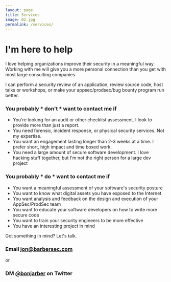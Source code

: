 ```yaml
---
layout: page
title: Services
image: 02.jpg
permalink: /services/
---
```


# I'm here to help

I love helping organizations improve their security in a meaningful way. Working
with me will give you a more personal connection than you get with most large
consulting companies.

I can perform a security review of an application, review source code, host
talks or workshops, or make your appsec/prodsec/bug bounty program run better.

### You probably * don't * want to contact me if

- You're looking for an audit or other checklist assessment. I look to provide
more than just a report.
- You need forensic, incident response, or physical security services. Not my
expertise.
- You want an engagement lasting longer than 2-3 weeks at a time. I prefer
short, high impact and time boxed work.
- You need a large amount of secure software development. I love hacking stuff
together, but I'm not the right person for a large dev project

### You probably * do * want to contact me if

- You want a meaningful assessment of your software's security posture
- You want to know what digital assets you have exposed to the Internet
- You want analysis and feedback on the design and execution of your
AppSec/ProdSec team
- You want to educate your software developers on how to write more secure code
- You want to train your security engineers to be more effective
- You have an interesting project in mind

Got something in mind? Let's talk.

### Email [jon@barbersec.com](mailto:jon@barbersec.com)

or

### DM [@bonjarber](https://twitter.com/bonjarber) on Twitter
